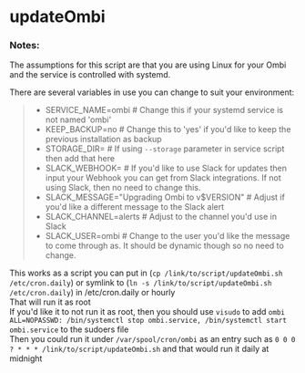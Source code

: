 # updateOmbi

### Notes:
The assumptions for this script are that you are using Linux for your Ombi and the service is controlled with systemd.  
 
There are several variables in use you can change to suit your environment:
> * SERVICE_NAME=ombi				# Change this if your systemd service is not named 'ombi'
> * KEEP_BACKUP=no				# Change this to 'yes' if you'd like to keep the previous installation as backup
> * STORAGE_DIR=				# If using `--storage` parameter in service script then add that here 
> * SLACK_WEBHOOK=				# If you'd like to use Slack for updates then input your Webhook you can get from Slack integrations.  If not using Slack, then no need to change this.
> * SLACK_MESSAGE="Upgrading Ombi to v$VERSION" # Adjust if you'd like a different message to the Slack alert
> * SLACK_CHANNEL=alerts			# Adjust to the channel you'd use in Slack
> * SLACK_USER=ombi				# Change to the user you'd like the message to come through as.  It should be dynamic though so no need to change.

This works as a script you can put in (`cp /link/to/script/updateOmbi.sh /etc/cron.daily`) or symlink to (`ln -s /link/to/script/updateOmbi.sh /etc/cron.daily`) in /etc/cron.daily or hourly  
That will run it as root  
If you'd like it to not run it as root, then you should use `visudo` to add `ombi    ALL=NOPASSWD: /bin/systemctl stop ombi.service, /bin/systemctl start ombi.service` to the sudoers file  
Then you could run it under `/var/spool/cron/ombi` as an entry such as `0 0 0 ? * * * /link/to/script/updateOmbi.sh` and that would run it daily at midnight  

